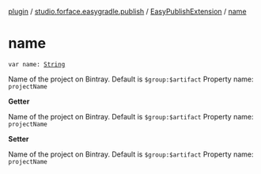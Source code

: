[plugin](../../index.md) / [studio.forface.easygradle.publish](../index.md) / [EasyPublishExtension](index.md) / [name](./name.md)

# name

`var name: `[`String`](https://kotlinlang.org/api/latest/jvm/stdlib/kotlin/-string/index.html)

Name of the project on Bintray.
Default is `$group:$artifact`
Property name: `projectName`

**Getter**

Name of the project on Bintray.
Default is `$group:$artifact`
Property name: `projectName`

**Setter**

Name of the project on Bintray.
Default is `$group:$artifact`
Property name: `projectName`

